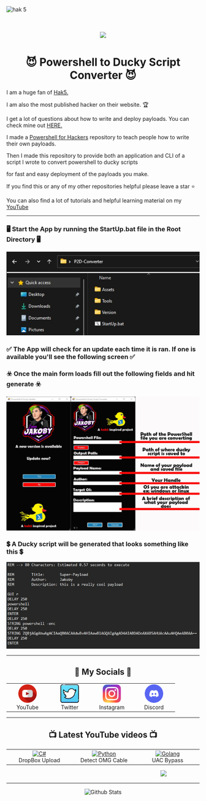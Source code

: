 ![hak 5](https://github.com/I-Am-Jakoby/hak5-submissions/blob/main/Assets/hak5-sub.png)

<h1 align="center">
  <a href="https://git.io/typing-svg">
    <img src="https://readme-typing-svg.herokuapp.com/?lines=Hello,+There!+👋;I+Am+Jakoby....&center=true&size=30">
  </a>
</h1>

<h1 align="center">😈 Powershell to Ducky Script Converter 😈</h1>

I am a huge fan of [Hak5.](https://shop.hak5.org/) 

I am also the most published hacker on their website. 🏆

I get a lot of questions about how to write and deploy payloads. You can check mine out [HERE.](https://shop.hak5.org/search?type=article&q=I+am+Jakoby)

I made a [Powershell for Hackers](https://github.com/I-Am-Jakoby/PowerShell-for-Hackers) repository to teach people how to write their own payloads.

Then I made this repository to provide both an application and CLI of a script I wrote to convert powershell to ducky scripts 

for fast and easy deployment of the payloads you make. 

If you find this or any of my other repositories helpful please leave a star ⭐

You can also find a lot of tutorials and helpful learning material on my [YouTube](https://youtube.com/c/IamJakoby?sub_confirmation=1) 

----------------------------------------------------------------------------------------------------------------------------------------
<h3 align="left">🖥️ Start the App by running the StartUp.bat file in the Root Directory 🖥️</h3>

![StartUp](https://github.com/I-Am-Jakoby/Powershell-to-Ducky-Converter/raw/main/P2D-Converter/Assets/ReadMe-Imgs/runBat.jpg)

<h3 align="left">✅ The App will check for an update each time it is ran. If one is available you'll see the following screen ✅</h3>
<h3 align="left">☣️ Once the main form loads fill out the following fields and hit generate                                   ☣️</h3>
<img src=https://github.com/I-Am-Jakoby/Powershell-to-Ducky-Converter/raw/main/P2D-Converter/Assets/ReadMe-Imgs/p2d-explainer.png width="600" alt="Golang" />

<h3 align="left">💲 A Ducky script will be generated that looks something like this                                 💲</h3>
<img src=https://github.com/I-Am-Jakoby/Powershell-to-Ducky-Converter/raw/main/P2D-Converter/Assets/ReadMe-Imgs/Ducky-Ex.jpg width="600" alt="Golang" />


----------------------------------------------------------------------------------------------------------------------------------------

<h2 align="center">📱 My Socials 📱</h2>
<div align=center>
<table>
  <tr>
    <td align="center" width="96">
      <a href="https://youtube.com/c/IamJakoby?sub_confirmation=1">
        <img src=https://github.com/I-Am-Jakoby/I-Am-Jakoby/blob/main/img/youtube-svgrepo-com.svg width="48" height="48" alt="C#" />
      </a>
      <br>YouTube
    </td>
    <td align="center" width="96">
      <a href="https://twitter.com/I_Am_Jakoby">
        <img src=https://github.com/I-Am-Jakoby/I-Am-Jakoby/blob/main/img/twitter.png width="48" height="48" alt="Python" />
      </a>
      <br>Twitter
    </td>
    <td align="center" width="96">
      <a href="https://www.instagram.com/i_am_jakoby/">
        <img src=https://github.com/I-Am-Jakoby/I-Am-Jakoby/blob/main/img/insta.png width="48" height="48" alt="Golang" />
      </a>
      <br>Instagram
    </td>
    <td align="center" width="96">
      <a href="https://discord.gg/MYYER2ZcJF">
        <img src=https://github.com/I-Am-Jakoby/I-Am-Jakoby/blob/main/img/discord-v2-svgrepo-com.svg width="48" height="48" alt="Jsonnet" />
      </a>
      <br>Discord
    </td>
  </tr>
</table>
</div>

----------------------------------------------------------------------------------------------------------------------------------------

<!-- YOUTUBE:START -->

<h2 align="center">📺 Latest YouTube videos 📺</h2>

<div align=center>
<table>
  <tr>
    <td align="center" width="300">
      <a href="https://www.youtube.com/watch?v=VPU7dFzpQrM">
        <img src=https://i.ytimg.com/vi/VPU7dFzpQrM/hqdefault.jpg width="300" alt="C#" />
      </a>
      <br>DropBox Upload
    </td>
    <td align="center" width="300">
      <a href="https://www.youtube.com/watch?v=WoSStYclB7c">
        <img src=https://i.ytimg.com/vi/WoSStYclB7c/hqdefault.jpg width="300" alt="Python" />
      </a>
      <br>Detect OMG Cable
    </td>
    <td align="center" width="300">
      <a href="https://www.youtube.com/watch?v=nBNmupIBI54">
        <img src=https://i.ytimg.com/vi/nBNmupIBI54/hqdefault.jpg width="300" alt="Golang" />
      </a>
      <br>UAC Bypass
    </td>
  </tr>
</table>
</div>


&nbsp;&nbsp;&nbsp;&nbsp;&nbsp;&nbsp;&nbsp;&nbsp;&nbsp;&nbsp;&nbsp;&nbsp;&nbsp;&nbsp;&nbsp;&nbsp;&nbsp;&nbsp;&nbsp;&nbsp;&nbsp;&nbsp;
&nbsp;&nbsp;&nbsp;&nbsp;&nbsp;&nbsp;&nbsp;&nbsp;&nbsp;&nbsp;&nbsp;&nbsp;&nbsp;&nbsp;&nbsp;&nbsp;&nbsp;&nbsp;&nbsp;&nbsp;&nbsp;&nbsp;
&nbsp;&nbsp;&nbsp;&nbsp;&nbsp;&nbsp;&nbsp;&nbsp;&nbsp;&nbsp;&nbsp;&nbsp;&nbsp;&nbsp;&nbsp;&nbsp;&nbsp;&nbsp;&nbsp;&nbsp;&nbsp;&nbsp;
&nbsp;&nbsp;&nbsp;&nbsp;&nbsp;&nbsp;&nbsp;&nbsp;&nbsp;&nbsp;&nbsp;&nbsp;&nbsp;&nbsp;&nbsp;&nbsp;&nbsp;&nbsp;&nbsp;&nbsp;&nbsp;&nbsp;
&nbsp;&nbsp;&nbsp;&nbsp;&nbsp;&nbsp;&nbsp;&nbsp;&nbsp;
[<img src="https://custom-icon-badges.herokuapp.com/badge/-Subscribe-red?style=for-the-badge&logo=video&logoColor=white"/>](https://youtube.com/c/IamJakoby?sub_confirmation=1)


<!-- YOUTUBE:END -->

----------------------------------------------------------------------------------------------------------------------------------------

<p align="center">
        <img src="https://raw.githubusercontent.com/bornmay/bornmay/Update/svg/Bottom.svg" alt="Github Stats" />
</p>

